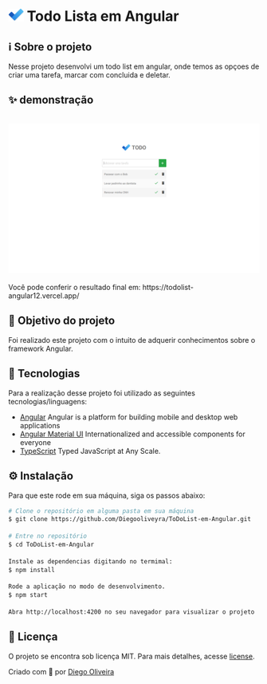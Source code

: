 # <img src="./src/assets/logo.png" height="25"> Todo Lista em Angular

## ℹ️ Sobre o projeto

Nesse projeto desenvolvi um todo list em angular, onde temos as opçoes de criar uma tarefa, marcar com concluida e deletar.

## ✨ demonstração

</br>

<img src=".github/01.PNG" alt="layout" />

</br>
</br>
Você pode conferir o resultado final em: https://todolist-angular12.vercel.app/

## 🎯 Objetivo do projeto

Foi realizado este projeto com o intuito de adquerir conhecimentos sobre o framework Angular.

## 📝 Tecnologias

Para a realização desse projeto foi utilizado as seguintes tecnologias/linguagens:

- [Angular](https://angular.io/) Angular is a platform for building mobile and desktop web applications
- [Angular Material UI](https://material.angular.io/) Internationalized and accessible components for everyone
- [TypeScript](https://www.typescriptlang.org/) Typed JavaScript at Any Scale.

## ⚙️ Instalação

Para que este rode em sua máquina, siga os passos abaixo:

```bash
# Clone o repositório em alguma pasta em sua máquina
$ git clone https://github.com/Diegooliveyra/ToDoList-em-Angular.git

# Entre no repositório
$ cd ToDoList-em-Angular

Instale as dependencias digitando no termimal:
$ npm install

Rode a aplicação no modo de desenvolvimento.
$ npm start

Abra http://localhost:4200 no seu navegador para visualizar o projeto
```

## 📝 Licença

<p>O projeto se encontra sob licença MIT. Para mais detalhes, acesse <a href='LICENSE'>license<a>.</p>
<p>Criado com 💙 por <a href='https://github.com/Diegooliveyra/' target='blank'>Diego Oliveira</a></p>
